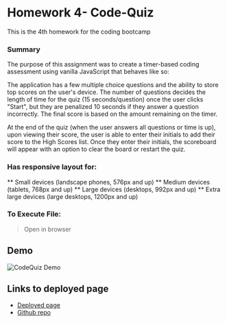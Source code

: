 # Homework 4- Code-Quiz

This is the 4th homework for the coding bootcamp

### Summary

The purpose of this assignment was to create a timer-based coding assessment using vanilla JavaScript that behaves like so:

The application has a few multiple choice questions and the ability to store top scores on the user's device. The number of questions decides the length of time for the quiz (15 seconds/question) once the user clicks "Start", but they are penalized 10 seconds if they answer a question incorrectly. The final score is based on the amount remaining on the timer.

At the end of the quiz (when the user answers all questions or time is up), upon viewing their score, the user is able to enter their initials to add their score to the High Scores list. Once they enter their initials, the scoreboard will appear with an option to clear the board or restart the quiz.

### Has responsive layout for: 
** Small devices (landscape phones, 576px and up)
** Medium devices (tablets, 768px and up)
** Large devices (desktops, 992px and up)
** Extra large devices (large desktops, 1200px and up)

### To Execute File:
> Open in browser


## Demo
![CodeQuiz Demo](CodeQuiz.gif)

## Links to deployed page
* [Deployed page](https://anirbantalukder.github.io/homework_4/)
* [Github repo](https://github.com/AnirbanTalukder/homework_4)
